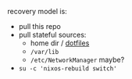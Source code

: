 recovery model is:
  - pull this repo
  - pull stateful sources:
    - home dir / [dotfiles](https://github.com/graevy/dotfiles)
    - `/var/lib`
    - `/etc/NetworkManager` maybe?
  - `su -c 'nixos-rebuild switch'`
